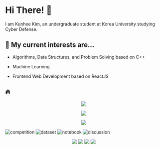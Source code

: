<h3 align="center">
  
# Hi There! 👋

I am Kunhee Kim, an undergraduate student at Korea University studying Cyber Defense.

## 🔮 My current interests are...

- Algorithms, Data Structures, and Problem Solving based on C++

- Machine Learning

- Frontend Web Development based on ReactJS
    
## 🔥
  
<p align="center">  
  <img src="https://github-readme-stats.vercel.app/api?username=kunheekimkr&show_icons=true&theme=swift">
</p>    

<p align="center">  
  <img src="http://mazassumnida.wtf/api/v2/generate_badge?boj=2002tony">
</p>  
  

<p align="center">    
    <img src="https://cf.leed.at?id=kunheekim">
  </p>
  
  ![competition](https://road-to-kaggle-grandmaster.vercel.app/api/badges/kunheekimkr/competition/light)
  ![dataset](https://road-to-kaggle-grandmaster.vercel.app/api/badges/kunheekimkr/dataset/light)
  ![notebook](https://road-to-kaggle-grandmaster.vercel.app/api/badges/kunheekimkr/notebook/light)
  ![discussion](https://road-to-kaggle-grandmaster.vercel.app/api/badges/kunheekimkr/discussion/light)
   <p align="center">    
     <img src="https://road-to-kaggle-grandmaster.vercel.app/api/badges/kunheekimkr/competition/light">
     <img src="https://road-to-kaggle-grandmaster.vercel.app/api/badges/kunheekimkr/dataset/light">
     <img src="https://road-to-kaggle-grandmaster.vercel.app/api/badges/kunheekimkr/notebook/light">
     <img src="https://road-to-kaggle-grandmaster.vercel.app/api/badges/kunheekimkr/discussion/light">
   </p>
